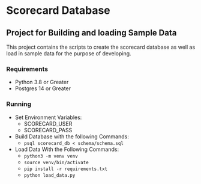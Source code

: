 # Scorecard Database

## Project for Building and loading Sample Data
This project contains the scripts to create the scorecard database as well as load in sample data for the purpose of developing.

### Requirements
- Python 3.8 or Greater
- Postgres 14 or Greater

### Running
- Set Environment Variables:
  - SCORECARD_USER
  - SCORECARD_PASS
- Build Database with the following Commands:
  - `psql scorecard_db < schema/schema.sql`
- Load Data With the Following Commands:
  - `python3 -m venv venv`
  - `source venv/bin/activate`
  - `pip install -r requirements.txt`
  - `python load_data.py`
  
